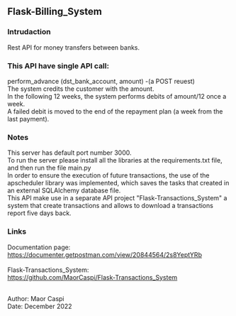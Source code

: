 ## Flask-Billing_System

### Intrudaction
Rest API for money transfers between banks.<br/>

### This API have single API call:
perform_advance (dst_bank_account, amount) -(a POST reuest)<br/>
The system credits the customer with the amount.<br/>
In the following 12 weeks, the system performs debits of amount/12 once a week.<br/>
A failed debit is moved to the end of the repayment plan (a week from the last payment).

### Notes
This server has default port number 3000.<br/>
To run the server please install all the libraries at the requirements.txt file, and then run the file main.py<br/>
In order to ensure the execution of future transactions, the use of the apscheduler library was implemented, which saves the tasks that created in an external SQLAlchemy database file.<br/>
This API make use in a separate API project "Flask-Transactions_System" a system that create transactions and allows to download a transactions report five days back.

### Links
Documentation page:<br/>
https://documenter.getpostman.com/view/20844564/2s8YeptYRb<br/><br/>
Flask-Transactions_System:<br/>
https://github.com/MaorCaspi/Flask-Transactions_System<br/><br/>

Author: Maor Caspi<br/>
Date: December 2022
